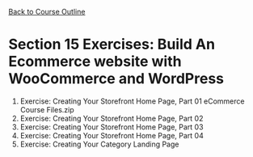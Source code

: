 [Back to Course Outline](../README.md)  

# Section 15 Exercises: Build An Ecommerce website with WooCommerce and WordPress
1.   Exercise: Creating Your Storefront Home Page, Part 01
  eCommerce Course Files.zip
2.   Exercise: Creating Your Storefront Home Page, Part 02
3.   Exercise: Creating Your Storefront Home Page, Part 03
4.   Exercise: Creating Your Storefront Home Page, Part 04
5.   Exercise: Creating Your Category Landing Page
